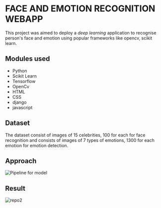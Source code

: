 # FACE AND EMOTION RECOGNITION WEBAPP

This project was aimed to deploy a *deep learning* application to recognise person's face and emotion using popular frameworks like opencv, scikit learn.


## Modules used

 - Python 
 - Scikit Learn
 - Tensorflow
 - OpenCv
 - HTML
 - CSS
 - django
 - javascript

## Dataset

The dataset consist of images of 15 celebrities, 100 for each for face recognition and consists of images of 7 types of emotions, 1300 for each emotion for emotion detection.

## Approach

![Pipeline for model](https://user-images.githubusercontent.com/64823050/127895363-ac056917-de12-4a7d-8098-fe39f23943aa.png)

## Result

![repo2](https://user-images.githubusercontent.com/64823050/127895916-5254f409-3e56-4541-9308-fd07874e7d7c.jpg)
